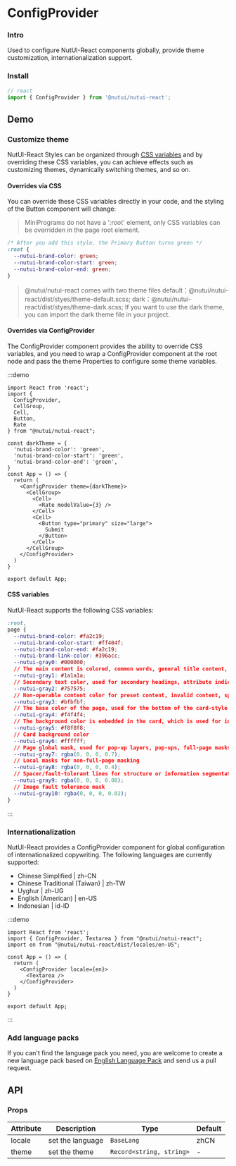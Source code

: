 # ConfigProvider

### Intro

Used to configure NutUI-React components globally, provide theme customization, internationalization support.

### Install

```ts
// react
import { ConfigProvider } from '@nutui/nutui-react';
```

## Demo

### Customize theme

NutUI-React
Styles can be organized through [CSS variables](https://developer.mozilla.org/zh-CN/docs/Web/CSS/Using_CSS_custom_properties)
 and by overriding these CSS variables, you can achieve effects such as customizing themes, dynamically switching themes, and so on.

#### Overrides via CSS

You can override these CSS variables directly in your code, and the styling of the Button component will change:

> MiniPrograms do not have a ':root' element, only CSS variables can be overridden in the page root element.

```css
/* After you add this style, the Primary Button turns green */
:root {
  --nutui-brand-color: green;
  --nutui-brand-color-start: green;
  --nutui-brand-color-end: green;
}
```

> @nutui/nutui-react comes with two theme files
> default：@nutui/nutui-react/dist/styes/theme-default.scss;
> dark：@nutui/nutui-react/dist/styes/theme-dark.scss;
> If you want to use the dark theme, you can import the dark theme file in your project.

#### Overrides via ConfigProvider

The ConfigProvider component provides the ability to override CSS variables, and you need to wrap a ConfigProvider component at the root node and pass the theme
Properties to configure some theme variables.

:::demo

```tsx
import React from 'react';
import {
  ConfigProvider,
  CellGroup,
  Cell,
  Button,
  Rate
} from "@nutui/nutui-react";

const darkTheme = {
  'nutui-brand-color': 'green',
  'nutui-brand-color-start': 'green',
  'nutui-brand-color-end': 'green',
}
const App = () => {
  return (
    <ConfigProvider theme={darkTheme}>
      <CellGroup>
        <Cell>
          <Rate modelValue={3} />
        </Cell>
        <Cell>
          <Button type="primary" size="large">
            Submit
          </Button>
        </Cell>
      </CellGroup>
    </ConfigProvider>
  )
}

export default App;
```

#### CSS variables

NutUI-React supports the following CSS variables:

```css
:root,
page {
  --nutui-brand-color: #fa2c19;
  --nutui-brand-color-start: #ff404f;
  --nutui-brand-color-end: #fa2c19;
  --nutui-brand-link-color: #396acc;
  --nutui-gray0: #000000;
  // The main content is colored, common words, general title content, detailed text browsing, general button text and chart guidance
  --nutui-gray1: #1a1a1a;
  // Secondary text color, used for secondary headings, attribute indications, non-primary information guidance, etc.
  --nutui-gray2: #757575;
  // Non-operable content color for preset content, invalid content, special non-clickable buttons, component border lines, etc.
  --nutui-gray3: #bfbfbf;
  // The base color of the page, used for the bottom of the card-style page, is always placed at the bottom of the page.
  --nutui-gray4: #f4f4f4;
  // The background color is embedded in the card, which is used for information wrapping inside the card, and the perception is weak.
  --nutui-gray5: #f8f8f8;
  // Card background color
  --nutui-gray6: #ffffff;
  // Page global mask, used for pop-up layers, pop-ups, full-page masks that new features lead to appear
  --nutui-gray7: rgba(0, 0, 0, 0.7);
  // Local masks for non-full-page masking
  --nutui-gray8: rgba(0, 0, 0, 0.4);
  // Spacer/fault-tolerant lines for structure or information segmentation
  --nutui-gray9: rgba(0, 0, 0, 0.08);
  // Image fault tolerance mask
  --nutui-gray10: rgba(0, 0, 0, 0.02);
}

```

:::

### Internationalization

NutUI-React provides a ConfigProvider component for global configuration of internationalized copywriting. The following languages are currently supported:

- Chinese Simplified | zh-CN
- Chinese Traditional (Taiwan) | zh-TW
- Uyghur | zh-UG
- English (American) | en-US
- Indonesian | id-ID

:::demo

```tsx
import React from 'react';
import { ConfigProvider, Textarea } from "@nutui/nutui-react";
import en from "@nutui/nutui-react/dist/locales/en-US";

const App = () => {
  return (
    <ConfigProvider locale={en}>
      <Textarea />
    </ConfigProvider>
  )
}

export default App;
```

:::

### Add language packs

If you can't find the language pack you need, you are welcome to create a new language pack based on [English Language Pack]() and send us a pull request.

## API

### Props

| Attribute | Description      | Type | Default  |
|--------|------------------|---------|------|
| locale | set the language | `BaseLang` | zhCN |
| theme      | set the theme    |    `Record<string, string>`     | -    |
